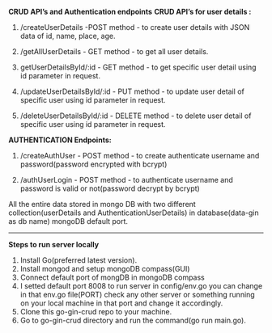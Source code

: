 **CRUD API’s and Authentication endpoints**
**CRUD API’s for user details :**


1. /createUserDetails -POST method - to create user details with JSON data of id, name, place, age.

2. /getAllUserDetails - GET method - to get all user details.

3. getUserDetailsById/:id - GET method - to get specific user detail using id parameter in request.

4. /updateUserDetailsById/:id - PUT method - to update user detail of specific user using id parameter in request.

5. /deleteUserDetailsById/:id - DELETE method - to delete user detail of specific user using id parameter in request.

**AUTHENTICATION Endpoints:**

1. /createAuthUser - POST method - to create authenticate username and password(password encrypted with bcrypt)

2. /authUserLogin - POST method - to authenticate username and password is valid or not(password decrypt by bcrypt)



All the entire data stored in mongo DB with two different collection(userDetails and AuthenticationUserDetails) in database(data-gin as db name) mongoDB default port.

---------------------------------------------------------------------------------------------------------------------------------------------------------------------------------------------------------------

**Steps to run server locally**

1. Install Go(preferred latest version).
2. Install mongod and setup mongoDB compass(GUI)
3. Connect default port of mongDB  in mongoDB compass
4. I setted default port 8008 to run server in config/env.go you can change in that env.go file(PORT) check any other server or something running on your local machine in that port and change it accordingly.
5. Clone this go-gin-crud repo to your machine.
6. Go to go-gin-crud directory and run the command(go run main.go).
